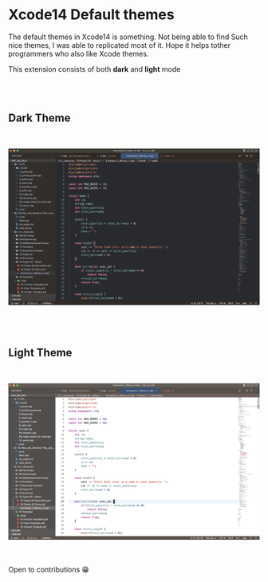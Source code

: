 # Xcode14 Default themes

The default themes in Xcode14 is something. Not being able to find Such nice themes,
I was able to replicated most of it.
Hope it helps tother programmers who also like Xcode themes.

This extension consists of both **dark** and **light** mode

<br>
<br>

## Dark Theme
<br>

![Dark theme png](/dark.png)<br>
<br>
<br>
<br>

## Light Theme
<br>


![Light theme png](/light.png)
<br>
<br>
<br>

Open to contributions 😁